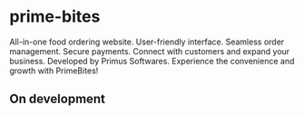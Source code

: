 # prime-bites
All-in-one food ordering website. User-friendly interface. Seamless order management. Secure payments. Connect with customers and expand your business. Developed by Primus Softwares. Experience the convenience and growth with PrimeBites!

## On development

